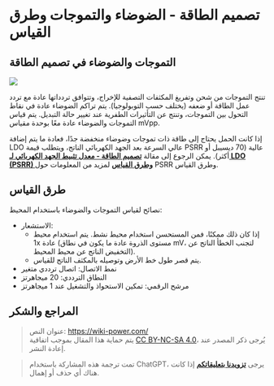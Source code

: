 # تصميم الطاقة - الضوضاء والتموجات وطرق القياس

## التموجات والضوضاء في تصميم الطاقة

![](https://img.wiki-power.com/d/wiki-media/img/20220708164040.png)

تنتج التموجات من شحن وتفريغ المكثفات التصفية للإخراج، وتتوافق تردداتها عادة مع تردد عمل الطاقة أو ضعفه (يختلف حسب التوبولوجيا). يتم تراكم الضوضاء عادة في نقاط التحول بين التموجات، وتنتج عن التأثيرات الطفرية عند تغيير حالة التبديل. يتم قياس التموجات والضوضاء عادة معًا بوحدة مقياس mVpp.

إذا كانت الحمل يحتاج إلى طاقة ذات تموجات وضوضاء منخفضة جدًا، فعادة ما يتم إضافة LDO عالي السرعة بعد الجهد الكهربائي الناتج، ويتطلب قيمة PSRR عالية (70 ديسيبل أو أكثر). يمكن الرجوع إلى مقالة [**تصميم الطاقة - معدل تثبيط الجهد الكهربائي لـ LDO (PSRR) وطرق القياس**](https://wiki-power.com/ar/%E7%94%B5%E6%BA%90%E8%AE%BE%E8%AE%A1-LDO%E7%94%B5%E6%BA%90%E6%8A%91%E5%88%B6%E6%AF%94%EF%BC%88PSRR%EF%BC%89%E4%B8%8E%E6%B5%8B%E9%87%8F%E6%96%B9%E6%B3%95) لمزيد من المعلومات حول PSRR وطرق القياس.

## طرق القياس

نصائح لقياس التموجات والضوضاء باستخدام المحيط:

- الاستشعار:
  - إذا كان ذلك ممكنًا، فمن المستحسن استخدام محيط نشط. يتم استخدام محيط 1x عادة (مستوى الذروة عادة ما يكون في نطاق mV، لتجنب الخطأ الناتج عن التخفيض الناتج عن محيط المحيط).
  - يتم قصر طول خط الأرض وتوصيله بالمكثف الناتج للقياس.
- نمط الاتصال: اتصال ترددي متغير
- النطاق الترددي: 20 ميجاهرتز
- مرشح الرقمي: تمكين الاستحواذ والتشغيل عند 1 ميجاهرتز

## المراجع والشكر

> عنوان النص: <https://wiki-power.com/>  
> يتم حماية هذا المقال بموجب اتفاقية [CC BY-NC-SA 4.0](https://creativecommons.org/licenses/by/4.0/deed.zh)، يُرجى ذكر المصدر عند إعادة النشر.

> تمت ترجمة هذه المشاركة باستخدام ChatGPT، يرجى [**تزويدنا بتعليقاتكم**](https://github.com/linyuxuanlin/Wiki_MkDocs/issues/new) إذا كانت هناك أي حذف أو إهمال.